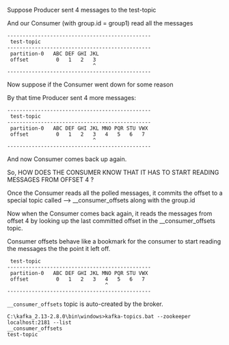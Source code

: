 Suppose Producer sent 4 messages to the test-topic

And our Consumer (with group.id = group1) read all the messages

```
-----------------------------------------------
 test-topic
-----------------------------------------------
 partition-0   ABC DEF GHI JKL
 offset         0   1   2   3 
                            ^
-----------------------------------------------
```

Now suppose if the Consumer went down for some reason

By that time Producer sent 4 more messages:

```
-----------------------------------------------
 test-topic
-----------------------------------------------
 partition-0   ABC DEF GHI JKL MNO PQR STU VWX
 offset         0   1   2   3   4   5   6   7
                            ^
-----------------------------------------------
```

And now Consumer comes back up again.

So, HOW DOES THE CONSUMER KNOW THAT IT HAS TO START READING MESSAGES FROM OFFSET 4 ?


Once the Consumer reads all the polled messages, it commits the offset to a special topic called -->  __consumer_offsets along with the group.id


Now when the Consumer comes back again, it reads the messages from offset 4 by looking up the last committed offset in the __consumer_offsets topic.


Consumer offsets behave like a bookmark for the consumer to start reading the messages the the point it left off.

```
 test-topic
-----------------------------------------------
 partition-0   ABC DEF GHI JKL MNO PQR STU VWX
 offset         0   1   2   3   4   5   6   7
                                ^
-----------------------------------------------
```

`__consumer_offsets` topic is auto-created by the broker.

```
C:\kafka_2.13-2.8.0\bin\windows>kafka-topics.bat --zookeeper localhost:2181 --list
__consumer_offsets
test-topic
```
